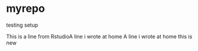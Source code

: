 # myrepo
testing setup

This is a line from RstudioA line i wrote at home
A line i wrote at home
 this is new

